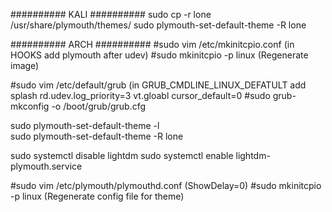 ########## KALI ##########
sudo cp -r lone /usr/share/plymouth/themes/
sudo plymouth-set-default-theme -R lone


########## ARCH ##########
#sudo vim /etc/mkinitcpio.conf  (in HOOKS add plymouth after udev)
#sudo mkinitcpio -p linux  (Regenerate image)

#sudo vim /etc/default/grub  (in GRUB_CMDLINE_LINUX_DEFATULT add splash rd.udev.log_priority=3 vt.gloabl cursor_default=0
#sudo grub-mkconfig -o /boot/grub/grub.cfg 

sudo plymouth-set-default-theme -l  
sudo plymouth-set-default-theme -R lone

sudo systemctl disable lightdm
sudo systemctl enable lightdm-plymouth.service

#sudo vim /etc/plymouth/plymouthd.conf  (ShowDelay=0)
#sudo mkinitcpio -p linux  (Regenerate config file for theme)
